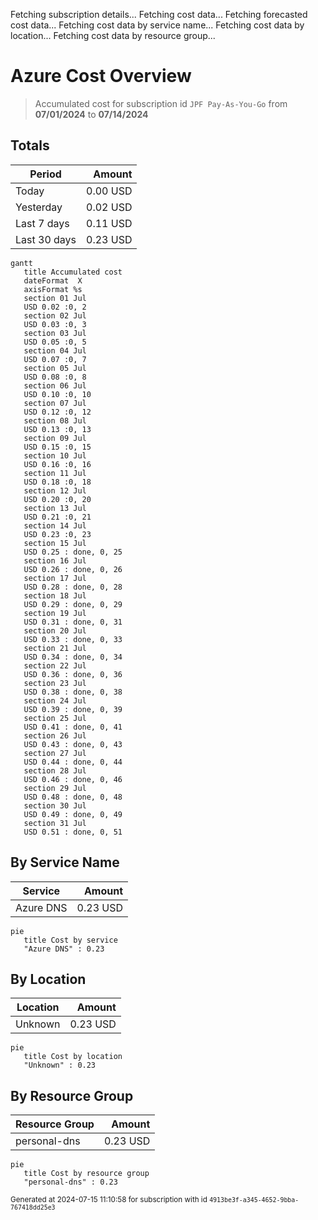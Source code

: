 Fetching subscription details...
Fetching cost data...
Fetching forecasted cost data...
Fetching cost data by service name...
Fetching cost data by location...
Fetching cost data by resource group...
# Azure Cost Overview

> Accumulated cost for subscription id `JPF Pay-As-You-Go` from **07/01/2024** to **07/14/2024**

## Totals

|Period|Amount|
|---|---:|
|Today|0.00 USD|
|Yesterday|0.02 USD|
|Last 7 days|0.11 USD|
|Last 30 days|0.23 USD|

```mermaid
gantt
   title Accumulated cost
   dateFormat  X
   axisFormat %s
   section 01 Jul
   USD 0.02 :0, 2
   section 02 Jul
   USD 0.03 :0, 3
   section 03 Jul
   USD 0.05 :0, 5
   section 04 Jul
   USD 0.07 :0, 7
   section 05 Jul
   USD 0.08 :0, 8
   section 06 Jul
   USD 0.10 :0, 10
   section 07 Jul
   USD 0.12 :0, 12
   section 08 Jul
   USD 0.13 :0, 13
   section 09 Jul
   USD 0.15 :0, 15
   section 10 Jul
   USD 0.16 :0, 16
   section 11 Jul
   USD 0.18 :0, 18
   section 12 Jul
   USD 0.20 :0, 20
   section 13 Jul
   USD 0.21 :0, 21
   section 14 Jul
   USD 0.23 :0, 23
   section 15 Jul
   USD 0.25 : done, 0, 25
   section 16 Jul
   USD 0.26 : done, 0, 26
   section 17 Jul
   USD 0.28 : done, 0, 28
   section 18 Jul
   USD 0.29 : done, 0, 29
   section 19 Jul
   USD 0.31 : done, 0, 31
   section 20 Jul
   USD 0.33 : done, 0, 33
   section 21 Jul
   USD 0.34 : done, 0, 34
   section 22 Jul
   USD 0.36 : done, 0, 36
   section 23 Jul
   USD 0.38 : done, 0, 38
   section 24 Jul
   USD 0.39 : done, 0, 39
   section 25 Jul
   USD 0.41 : done, 0, 41
   section 26 Jul
   USD 0.43 : done, 0, 43
   section 27 Jul
   USD 0.44 : done, 0, 44
   section 28 Jul
   USD 0.46 : done, 0, 46
   section 29 Jul
   USD 0.48 : done, 0, 48
   section 30 Jul
   USD 0.49 : done, 0, 49
   section 31 Jul
   USD 0.51 : done, 0, 51
```

## By Service Name

|Service|Amount|
|---|---:|
|Azure DNS|0.23 USD|

```mermaid
pie
   title Cost by service
   "Azure DNS" : 0.23
```

## By Location

|Location|Amount|
|---|---:|
|Unknown|0.23 USD|

```mermaid
pie
   title Cost by location
   "Unknown" : 0.23
```

## By Resource Group

|Resource Group|Amount|
|---|---:|
|personal-dns|0.23 USD|

```mermaid
pie
   title Cost by resource group
   "personal-dns" : 0.23
```

<sup>Generated at 2024-07-15 11:10:58 for subscription with id `4913be3f-a345-4652-9bba-767418dd25e3`</sup>
